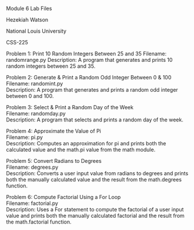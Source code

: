 Module 6 Lab Files

Hezekiah Watson

National Louis University

CSS-225 

Problem 1: Print 10 Random Integers Between 25 and 35 
Filename: randomrange.py
Description: A program that generates and prints 10 random integers between 25 and 35. 

Problem 2: Generate & Print a Random Odd Integer Between 0 & 100  
Filename: randomint.py  
Description: A program that generates and prints a random odd integer between 0 and 100. 

Problem 3: Select & Print a Random Day of the Week  
Filename: randomday.py  
Description: A program that selects and prints a random day of the week. 

Problem 4: Approximate the Value of Pi  
Filename: pi.py   
Description: Computes an approximation for pi and prints both the calculated value and the math.pi value from the math module.  

Problem 5: Convert Radians to Degrees  
Filename: degrees.py  
Description: Converts a user input value from radians to degrees and prints both the manually calculated value and the result from the math.degrees function. 

Problem 6: Compute Factorial Using a For Loop  
Filename: factorial.py  
Description: Uses a For statement to compute the factorial of a user input value and prints both the manually calculated factorial and the result from the math.factorial function.  
